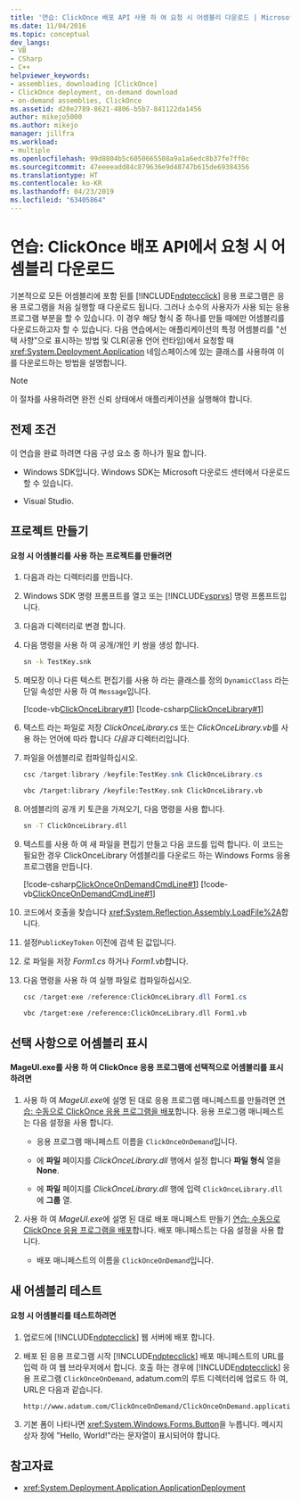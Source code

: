 ```yaml
---
title: '연습: ClickOnce 배포 API 사용 하 여 요청 시 어셈블리 다운로드 | Microsoft Docs'
ms.date: 11/04/2016
ms.topic: conceptual
dev_langs:
- VB
- CSharp
- C++
helpviewer_keywords:
- assemblies, downloading [ClickOnce]
- ClickOnce deployment, on-demand download
- on-demand assemblies, ClickOnce
ms.assetid: d20e2789-8621-4806-b5b7-841122da1456
author: mikejo5000
ms.author: mikejo
manager: jillfra
ms.workload:
- multiple
ms.openlocfilehash: 99d8804b5c6050665508a9a1a6edc8b37fe7ff0c
ms.sourcegitcommit: 47eeeeadd84c879636e9d48747b615de69384356
ms.translationtype: HT
ms.contentlocale: ko-KR
ms.lasthandoff: 04/23/2019
ms.locfileid: "63405864"
---
```

# <a name="walkthrough-download-assemblies-on-demand-with-the-clickonce-deployment-api"></a>연습: ClickOnce 배포 API에서 요청 시 어셈블리 다운로드
기본적으로 모든 어셈블리에 포함 된를 [!INCLUDE[ndptecclick](../deployment/includes/ndptecclick_md.md)] 응용 프로그램은 응용 프로그램을 처음 실행할 때 다운로드 됩니다. 그러나 소수의 사용자가 사용 되는 응용 프로그램 부분을 할 수 있습니다. 이 경우 해당 형식 중 하나를 만들 때에만 어셈블리를 다운로드하고자 할 수 있습니다. 다음 연습에서는 애플리케이션의 특정 어셈블리를 "선택 사항"으로 표시하는 방법 및 CLR(공용 언어 런타임)에서 요청할 때 <xref:System.Deployment.Application> 네임스페이스에 있는 클래스를 사용하여 이를 다운로드하는 방법을 설명합니다.

> [!NOTE]
> 이 절차를 사용하려면 완전 신뢰 상태에서 애플리케이션을 실행해야 합니다.

## <a name="prerequisites"></a>전제 조건
 이 연습을 완료 하려면 다음 구성 요소 중 하나가 필요 합니다.

- Windows SDK입니다. Windows SDK는 Microsoft 다운로드 센터에서 다운로드할 수 있습니다.

- Visual Studio.

## <a name="create-the-projects"></a>프로젝트 만들기

#### <a name="to-create-a-project-that-uses-an-on-demand-assembly"></a>요청 시 어셈블리를 사용 하는 프로젝트를 만들려면

1. 다음과 라는 디렉터리를 만듭니다.

2. Windows SDK 명령 프롬프트를 열고 또는 [!INCLUDE[vsprvs](../code-quality/includes/vsprvs_md.md)] 명령 프롬프트입니다.

3. 다음과 디렉터리로 변경 합니다.

4. 다음 명령을 사용 하 여 공개/개인 키 쌍을 생성 합니다.

   ```cmd
   sn -k TestKey.snk
   ```

5. 메모장 이나 다른 텍스트 편집기를 사용 하 라는 클래스를 정의 `DynamicClass` 라는 단일 속성만 사용 하 여 `Message`입니다.

    [!code-vb[ClickOnceLibrary#1](../deployment/codesnippet/VisualBasic/walkthrough-downloading-assemblies-on-demand-with-the-clickonce-deployment-api_1.vb)]
    [!code-csharp[ClickOnceLibrary#1](../deployment/codesnippet/CSharp/walkthrough-downloading-assemblies-on-demand-with-the-clickonce-deployment-api_1.cs)]

6. 텍스트 라는 파일로 저장 *ClickOnceLibrary.cs* 또는 *ClickOnceLibrary.vb*를 사용 하는 언어에 따라 합니다 *다음과* 디렉터리입니다.

7. 파일을 어셈블리로 컴파일하십시오.

   ```csharp
   csc /target:library /keyfile:TestKey.snk ClickOnceLibrary.cs
   ```

   ```vb
   vbc /target:library /keyfile:TestKey.snk ClickOnceLibrary.vb
   ```

8. 어셈블리의 공개 키 토큰을 가져오기, 다음 명령을 사용 합니다.

   ```cmd
   sn -T ClickOnceLibrary.dll
   ```

9. 텍스트를 사용 하 여 새 파일을 편집기 만들고 다음 코드를 입력 합니다. 이 코드는 필요한 경우 ClickOnceLibrary 어셈블리를 다운로드 하는 Windows Forms 응용 프로그램을 만듭니다.

     [!code-csharp[ClickOnceOnDemandCmdLine#1](../deployment/codesnippet/CSharp/walkthrough-downloading-assemblies-on-demand-with-the-clickonce-deployment-api_2.cs)]
     [!code-vb[ClickOnceOnDemandCmdLine#1](../deployment/codesnippet/VisualBasic/walkthrough-downloading-assemblies-on-demand-with-the-clickonce-deployment-api_2.vb)]

10. 코드에서 호출을 찾습니다 <xref:System.Reflection.Assembly.LoadFile%2A>합니다.

11. 설정`PublicKeyToken` 이전에 검색 된 값입니다.

12. 로 파일을 저장 *Form1.cs* 하거나 *Form1.vb*합니다.

13. 다음 명령을 사용 하 여 실행 파일로 컴파일하십시오.

    ```csharp
    csc /target:exe /reference:ClickOnceLibrary.dll Form1.cs
    ```

    ```vb
    vbc /target:exe /reference:ClickOnceLibrary.dll Form1.vb
    ```

## <a name="mark-assemblies-as-optional"></a>선택 사항으로 어셈블리 표시

#### <a name="to-mark-assemblies-as-optional-in-your-clickonce-application-by-using-mageuiexe"></a>MageUI.exe를 사용 하 여 ClickOnce 응용 프로그램에 선택적으로 어셈블리를 표시 하려면

1. 사용 하 여 *MageUI.exe*에 설명 된 대로 응용 프로그램 매니페스트를 만들려면 [연습: 수동으로 ClickOnce 응용 프로그램을 배포](../deployment/walkthrough-manually-deploying-a-clickonce-application.md)합니다. 응용 프로그램 매니페스트는 다음 설정을 사용 합니다.

    - 응용 프로그램 매니페스트 이름을 `ClickOnceOnDemand`입니다.

    - 에 **파일** 페이지를 *ClickOnceLibrary.dll* 행에서 설정 합니다 **파일 형식** 열을 **None**.

    - 에 **파일** 페이지를 *ClickOnceLibrary.dll* 행에 입력 `ClickOnceLibrary.dll` 에 **그룹** 열.

2. 사용 하 여 *MageUI.exe*에 설명 된 대로 배포 매니페스트 만들기 [연습: 수동으로 ClickOnce 응용 프로그램을 배포](../deployment/walkthrough-manually-deploying-a-clickonce-application.md)합니다. 배포 매니페스트는 다음 설정을 사용 합니다.

    - 배포 매니페스트의 이름을 `ClickOnceOnDemand`입니다.

## <a name="testing-the-new-assembly"></a>새 어셈블리 테스트

#### <a name="to-test-your-on-demand-assembly"></a>요청 시 어셈블리를 테스트하려면

1. 업로드에 [!INCLUDE[ndptecclick](../deployment/includes/ndptecclick_md.md)] 웹 서버에 배포 합니다.

2. 배포 된 응용 프로그램 시작 [!INCLUDE[ndptecclick](../deployment/includes/ndptecclick_md.md)] 배포 매니페스트의 URL를 입력 하 여 웹 브라우저에서 합니다. 호출 하는 경우에 [!INCLUDE[ndptecclick](../deployment/includes/ndptecclick_md.md)] 응용 프로그램 `ClickOnceOnDemand`, adatum.com의 루트 디렉터리에 업로드 하 여, URL은 다음과 같습니다.

   ```
   http://www.adatum.com/ClickOnceOnDemand/ClickOnceOnDemand.application
   ```

3. 기본 폼이 나타나면 <xref:System.Windows.Forms.Button>을 누릅니다. 메시지 상자 창에 "Hello, World!"라는 문자열이 표시되어야 합니다.

## <a name="see-also"></a>참고자료
- <xref:System.Deployment.Application.ApplicationDeployment>